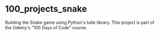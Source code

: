 # 100_projects_snake
Building the Snake game using Python's tutle library. This project is part of the Udemy's "100 Days of Code" course.
